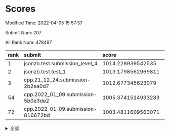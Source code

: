# Scores

Modified Time: 2022-04-05 15:57:37

Submit Num: 207

All Rank Num: 478497

| rank |               submit               |       score        |       sigma        | pk_num |
| :--- | :--------------------------------- | :----------------- | :----------------- | :----- |
| 1    | jsonzb.test.submission_level_4     | 1014.228939542535  | 0.8420780711964951 | 9245   |
| 2    | jsonzb.test.test_1                 | 1013.1798562969811 | 0.8182370646634702 | 9246   |
| 3    | cpp.21_12_24.submission-2b2ea0d7   | 1012.677345623079  | 0.8147044652556681 | 9247   |
| 54   | cpp.2022_01_09.submission-5b0e3de2 | 1005.3741514933283 | 0.7160645328123808 | 9245   |
| 72   | cpp.2022_01_09.submission-816672bd | 1003.4811609563071 | 0.715399545322165  | 9240   |


<details>
<summary>全部</summary>

| rank |                 submit                 |       score        |       sigma        | pk_num |
| :--- | :------------------------------------- | :----------------- | :----------------- | :----- |
| 1    | jsonzb.test.submission_level_4         | 1014.228939542535  | 0.8420780711964951 | 9245   |
| 2    | jsonzb.test.test_1                     | 1013.1798562969811 | 0.8182370646634702 | 9246   |
| 3    | cpp.21_12_24.submission-2b2ea0d7       | 1012.677345623079  | 0.8147044652556681 | 9247   |
| 4    | gobigger.level_3.submission_level_3_10 | 1012.1988870334001 | 0.7721367348583855 | 9248   |
| 5    | gobigger.level_3.submission_level_3_36 | 1011.8497406635174 | 0.779716347686194  | 9246   |
| 6    | gobigger.level_3.submission_level_3_39 | 1011.6992648273259 | 0.7651419940409531 | 9249   |
| 7    | gobigger.level_3.submission_level_3_22 | 1011.5855459420577 | 0.7757125144446975 | 9245   |
| 8    | gobigger.level_3.submission_level_3_7  | 1011.3376897037431 | 0.7884371608186039 | 9245   |
| 9    | gobigger.level_3.submission_level_3_21 | 1011.2590452672224 | 0.7643536867258495 | 9245   |
| 10   | gobigger.level_3.submission_level_3_2  | 1011.1810910028391 | 0.7741685902075844 | 9244   |
| 11   | gobigger.level_3.submission_level_3_8  | 1011.1628447805075 | 0.7674809363101955 | 9247   |
| 12   | gobigger.level_3.submission_level_3_12 | 1010.991802093282  | 0.8031117815045007 | 9247   |
| 13   | gobigger.level_3.submission_level_3_43 | 1010.9440731249625 | 0.7710912861021415 | 9245   |
| 14   | gobigger.level_3.submission_level_3_11 | 1010.8547999797391 | 0.7501885862244112 | 9246   |
| 15   | gobigger.level_3.submission_level_3_19 | 1010.7915684915446 | 0.7515140553109915 | 9248   |
| 16   | gobigger.level_3.submission_level_3_17 | 1010.7355642022557 | 0.7480075625731079 | 9247   |
| 17   | gobigger.level_3.submission_level_3_49 | 1010.710472158019  | 0.7621569916988689 | 9243   |
| 18   | gobigger.level_3.submission_level_3_13 | 1010.6320531331945 | 0.7652779285453485 | 9249   |
| 19   | gobigger.level_3.submission_level_3_38 | 1010.6206127136098 | 0.7605124317655085 | 9246   |
| 20   | gobigger.level_3.submission_level_3_20 | 1010.5226881337582 | 0.7630518502064753 | 9249   |
| 21   | gobigger.level_3.submission_level_3_28 | 1010.4728148236745 | 0.757621578089197  | 9246   |
| 22   | gobigger.level_3.submission_level_3_25 | 1010.457822994718  | 0.7698672257335837 | 9248   |
| 23   | gobigger.level_3.submission_level_3_46 | 1010.4244976807533 | 0.7501246932528028 | 9242   |
| 24   | gobigger.level_3.submission_level_3_16 | 1010.4154198775357 | 0.7667326032593876 | 9245   |
| 25   | gobigger.level_3.submission_level_3_41 | 1010.4121652432655 | 0.7663394350280562 | 9242   |
| 26   | gobigger.level_3.submission_level_3_5  | 1010.3944550315292 | 0.7802331039299595 | 9244   |
| 27   | gobigger.level_3.submission_level_3_3  | 1010.3877754468488 | 0.7416944516248273 | 9246   |
| 28   | gobigger.level_3.submission_level_3_48 | 1010.3351851196899 | 0.7642665142384367 | 9248   |
| 29   | gobigger.level_3.submission_level_3_14 | 1010.305483160441  | 0.7590316076822089 | 9245   |
| 30   | gobigger.level_3.submission_level_3_18 | 1010.2726534483729 | 0.7761763752482908 | 9250   |
| 31   | gobigger.level_3.submission_level_3_37 | 1010.2543846075054 | 0.7578304054513806 | 9244   |
| 32   | gobigger.level_3.submission_level_3_27 | 1010.125175375728  | 0.7762372709161445 | 9243   |
| 33   | gobigger.level_3.submission_level_3_4  | 1010.1213785628298 | 0.7635933805170685 | 9251   |
| 34   | gobigger.level_3.submission_level_3_40 | 1010.0633159356944 | 0.782388612231023  | 9250   |
| 35   | gobigger.level_3.submission_level_3_31 | 1009.9606712870558 | 0.7539473328271168 | 9247   |
| 36   | gobigger.level_3.submission_level_3_35 | 1009.7622316633267 | 0.76752296871616   | 9247   |
| 37   | gobigger.level_3.submission_level_3_26 | 1009.6393411856786 | 0.7565832454364061 | 9242   |
| 38   | gobigger.level_3.submission_level_3_29 | 1009.6340383600262 | 0.7894505664404745 | 9241   |
| 39   | gobigger.level_3.submission_level_3_47 | 1009.571212104381  | 0.7588613454339479 | 9247   |
| 40   | gobigger.level_3.submission_level_3_45 | 1009.3785704435452 | 0.7462451478017248 | 9246   |
| 41   | gobigger.level_3.submission_level_3_42 | 1009.2784876301534 | 0.767061481489875  | 9249   |
| 42   | gobigger.level_3.submission_level_3_15 | 1009.1243971422714 | 0.7638249890647132 | 9244   |
| 43   | gobigger.level_3.submission_level_3_23 | 1009.0786577120085 | 0.7373199128396338 | 9249   |
| 44   | gobigger.level_3.submission_level_3_44 | 1008.9081950307493 | 0.731488157117302  | 9247   |
| 45   | gobigger.level_3.submission_level_3_24 | 1008.8899728617614 | 0.7404338579613957 | 9249   |
| 46   | gobigger.level_3.submission_level_3_0  | 1008.8387765974913 | 0.7658602781483661 | 9246   |
| 47   | gobigger.level_3.submission_level_3_32 | 1008.8070644012965 | 0.7418292025290432 | 9246   |
| 48   | gobigger.level_3.submission_level_3_1  | 1008.7805012103381 | 0.7513307916495754 | 9244   |
| 49   | gobigger.level_3.submission_level_3_9  | 1008.718569884341  | 0.7478226373804568 | 9243   |
| 50   | gobigger.level_3.submission_level_3_6  | 1008.537726394589  | 0.7317982594020285 | 9249   |
| 51   | gobigger.level_3.submission_level_3_34 | 1008.5067392182381 | 0.7598573849182086 | 9246   |
| 52   | gobigger.level_3.submission_level_3_30 | 1007.8504061715869 | 0.729467847095342  | 9243   |
| 53   | gobigger.level_3.submission_level_3_33 | 1007.8143106894677 | 0.7354447482844109 | 9242   |
| 54   | cpp.2022_01_09.submission-5b0e3de2     | 1005.3741514933283 | 0.7160645328123808 | 9245   |
| 55   | gobigger.level_1.submission_level_1_42 | 1004.4941394960111 | 0.7179467172944596 | 9250   |
| 56   | gobigger.level_1.submission_level_1_24 | 1004.3748109625924 | 0.7207765842084252 | 9246   |
| 57   | gobigger.level_1.submission_level_1_36 | 1004.2494363913347 | 0.7237424377839582 | 9249   |
| 58   | gobigger.level_1.submission_level_1_13 | 1004.2184571113564 | 0.7336306508363493 | 9249   |
| 59   | gobigger.level_1.submission_level_1_40 | 1004.0830325332987 | 0.7062581646182097 | 9243   |
| 60   | gobigger.level_1.submission_level_1_26 | 1003.9888981424866 | 0.7206938520519871 | 9248   |
| 61   | gobigger.level_1.submission_level_1_32 | 1003.8829651903791 | 0.7113686691506701 | 9246   |
| 62   | gobigger.level_1.submission_level_1_43 | 1003.8768702398077 | 0.7112399214105825 | 9241   |
| 63   | gobigger.level_1.submission_level_1_39 | 1003.8353902179905 | 0.7267221498770304 | 9251   |
| 64   | gobigger.level_1.submission_level_1_23 | 1003.7512235744367 | 0.7153822087646873 | 9244   |
| 65   | gobigger.level_1.submission_level_1_34 | 1003.7141679089362 | 0.7255530964674254 | 9251   |
| 66   | gobigger.level_1.submission_level_1_46 | 1003.6738286388511 | 0.7086745988285279 | 9246   |
| 67   | gobigger.level_1.submission_level_1_2  | 1003.5715099142703 | 0.7287018741947923 | 9246   |
| 68   | gobigger.level_1.submission_level_1_45 | 1003.5666881100601 | 0.713692817048199  | 9246   |
| 69   | gobigger.level_1.submission_level_1_28 | 1003.5024171025952 | 0.7140212940454613 | 9240   |
| 70   | gobigger.level_1.submission_level_1_3  | 1003.4967482472329 | 0.725905753280224  | 9240   |
| 71   | gobigger.level_1.submission_level_1_35 | 1003.4849654351066 | 0.712945420240132  | 9247   |
| 72   | cpp.2022_01_09.submission-816672bd     | 1003.4811609563071 | 0.715399545322165  | 9240   |
| 73   | gobigger.level_1.submission_level_1_41 | 1003.4289536630183 | 0.718505698281911  | 9248   |
| 74   | gobigger.level_1.submission_level_1_22 | 1003.4286005157932 | 0.724504960597487  | 9245   |
| 75   | gobigger.level_1.submission_level_1_21 | 1003.4206168345252 | 0.7225577267798162 | 9252   |
| 76   | gobigger.level_1.submission_level_1_0  | 1003.4142263923306 | 0.7180301676825982 | 9241   |
| 77   | gobigger.level_1.submission_level_1_4  | 1003.3905962092587 | 0.7086517912361577 | 9244   |
| 78   | gobigger.level_1.submission_level_1_47 | 1003.3518621563106 | 0.7201179705519644 | 9246   |
| 79   | gobigger.level_1.submission_level_1_37 | 1003.2668721452151 | 0.7013414188412359 | 9241   |
| 80   | gobigger.level_1.submission_level_1_25 | 1003.2599313882156 | 0.7190038769562972 | 9242   |
| 81   | gobigger.level_1.submission_level_1_17 | 1003.1956325761989 | 0.7110617741644675 | 9248   |
| 82   | gobigger.level_1.submission_level_1_29 | 1003.1203730307855 | 0.7174296508138066 | 9252   |
| 83   | gobigger.level_1.submission_level_1_9  | 1003.0173307388833 | 0.7088915925973636 | 9247   |
| 84   | gobigger.level_1.submission_level_1_6  | 1003.0010363424085 | 0.7265453865603031 | 9245   |
| 85   | gobigger.level_1.submission_level_1_33 | 1002.9693216876506 | 0.7146278360391485 | 9247   |
| 86   | gobigger.level_1.submission_level_1_38 | 1002.9356478283021 | 0.7038976408067957 | 9253   |
| 87   | gobigger.level_1.submission_level_1_31 | 1002.9353414375589 | 0.7130299301337166 | 9248   |
| 88   | gobigger.level_1.submission_level_1_30 | 1002.854291645575  | 0.7119443932841951 | 9243   |
| 89   | gobigger.level_1.submission_level_1_20 | 1002.8309270317375 | 0.7092337619514901 | 9247   |
| 90   | gobigger.level_1.submission_level_1_16 | 1002.7789494923243 | 0.7246152038143792 | 9249   |
| 91   | gobigger.level_1.submission_level_1_7  | 1002.7403522381934 | 0.7059587613278806 | 9250   |
| 92   | gobigger.level_1.submission_level_1_48 | 1002.7034832482418 | 0.7149042011818428 | 9247   |
| 93   | gobigger.level_1.submission_level_1_5  | 1002.6995728318126 | 0.7229959727130715 | 9243   |
| 94   | gobigger.level_1.submission_level_1_19 | 1002.6511786996161 | 0.7115685968074444 | 9247   |
| 95   | gobigger.level_1.submission_level_1_10 | 1002.6129794318294 | 0.7127571621937835 | 9244   |
| 96   | gobigger.level_1.submission_level_1_1  | 1002.5817200724887 | 0.7120538216006834 | 9241   |
| 97   | gobigger.level_1.submission_level_1_11 | 1002.5234658219131 | 0.7134820977237045 | 9246   |
| 98   | gobigger.level_1.submission_level_1_27 | 1002.438854603676  | 0.7122807840145315 | 9250   |
| 99   | gobigger.level_1.submission_level_1_15 | 1002.3785252200179 | 0.7111000803380679 | 9245   |
| 100  | gobigger.level_1.submission_level_1_18 | 1002.3657687447584 | 0.7110104163282639 | 9242   |
| 101  | gobigger.level_1.submission_level_1_44 | 1002.3070483005266 | 0.7257969397148217 | 9252   |
| 102  | gobigger.level_1.submission_level_1_14 | 1002.0904201733448 | 0.7157515448134055 | 9244   |
| 103  | gobigger.level_1.submission_level_1_8  | 1002.079925807308  | 0.714040214349014  | 9247   |
| 104  | gobigger.level_1.submission_level_1_49 | 1001.8359904098365 | 0.7185781116443622 | 9246   |
| 105  | gobigger.level_1.submission_level_1_12 | 1000.9683269881849 | 0.703400052774718  | 9247   |
| 106  | gobigger.random.submission_random_39   | 997.2453803280976  | 0.7100964507158111 | 9244   |
| 107  | gobigger.random.submission_random_8    | 997.2044973920603  | 0.7086633254850737 | 9247   |
| 108  | gobigger.random.submission_random_23   | 997.1227797757837  | 0.6960509004138047 | 9249   |
| 109  | gobigger.random.submission_random_14   | 997.1037365814241  | 0.7075672632711562 | 9248   |
| 110  | gobigger.random.submission_random_36   | 996.9960923868247  | 0.7000495979547388 | 9246   |
| 111  | gobigger.random.submission_random_27   | 996.9906615616723  | 0.7084651578901243 | 9245   |
| 112  | gobigger.random.submission_random_35   | 996.960469049906   | 0.7152808316390664 | 9248   |
| 113  | gobigger.random.submission_random_2    | 996.953214193199   | 0.7022615611738056 | 9248   |
| 114  | gobigger.random.submission_random_20   | 996.8485352936771  | 0.696760333398912  | 9245   |
| 115  | gobigger.random.submission_random_12   | 996.7754516734084  | 0.7095277766534817 | 9248   |
| 116  | gobigger.random.submission_random_5    | 996.5958433797293  | 0.7210922912389435 | 9243   |
| 117  | gobigger.random.submission_random_31   | 996.5804807475924  | 0.7065197639099315 | 9244   |
| 118  | gobigger.random.submission_random_1    | 996.5676719733361  | 0.7293244808524237 | 9250   |
| 119  | gobigger.random.submission_random_10   | 996.540671555378   | 0.7161495552669989 | 9250   |
| 120  | gobigger.random.submission_random_37   | 996.3736516839757  | 0.7133555286737725 | 9250   |
| 121  | gobigger.random.submission_random_11   | 996.3362289090603  | 0.696072506306441  | 9249   |
| 122  | gobigger.random.submission_random_3    | 996.3169604798429  | 0.7009005845927694 | 9244   |
| 123  | gobigger.random.submission_random_38   | 996.2922583799506  | 0.7066686553664774 | 9250   |
| 124  | gobigger.random.submission_random_25   | 996.2643262736423  | 0.7081326435872268 | 9248   |
| 125  | gobigger.random.submission_random_13   | 996.2431899660166  | 0.7030182330064128 | 9244   |
| 126  | gobigger.random.submission_random_21   | 996.1700682878434  | 0.7050636945388528 | 9244   |
| 127  | gobigger.random.submission_random_43   | 996.1647436957521  | 0.7045946018766744 | 9247   |
| 128  | gobigger.random.submission_random_34   | 996.1118870279714  | 0.7201529541236186 | 9246   |
| 129  | gobigger.random.submission_random_32   | 996.0929300138865  | 0.6942507780318241 | 9250   |
| 130  | gobigger.random.submission_random_0    | 996.0697679579158  | 0.7013587289388742 | 9247   |
| 131  | gobigger.random.submission_random_26   | 995.9877895784207  | 0.7221338755969227 | 9247   |
| 132  | gobigger.random.submission_random_18   | 995.9151262220172  | 0.6983818526805992 | 9255   |
| 133  | gobigger.random.submission_random_6    | 995.890153805223   | 0.7076731436917473 | 9247   |
| 134  | gobigger.random.submission_random_44   | 995.8882909952553  | 0.7027989240631178 | 9246   |
| 135  | gobigger.random.submission_random_22   | 995.8744182731559  | 0.711986758095624  | 9248   |
| 136  | gobigger.random.submission_random_16   | 995.8199095655514  | 0.7149105338777971 | 9249   |
| 137  | gobigger.random.submission_random_24   | 995.7747121469476  | 0.712970848635809  | 9249   |
| 138  | gobigger.random.submission_random_7    | 995.7492169608536  | 0.7088112851207724 | 9253   |
| 139  | gobigger.random.submission_random_4    | 995.7279552283971  | 0.7068920767202288 | 9247   |
| 140  | gobigger.random.submission_random_28   | 995.7109169598027  | 0.6938435926239165 | 9249   |
| 141  | gobigger.random.submission_random_33   | 995.6235418327338  | 0.7174309310065323 | 9244   |
| 142  | gobigger.random.submission_random_42   | 995.6170570301548  | 0.7136002073597131 | 9243   |
| 143  | gobigger.random.submission_random_19   | 995.5673657379438  | 0.7120832182017875 | 9248   |
| 144  | gobigger.random.submission_random_41   | 995.5568544048834  | 0.7351785452018049 | 9251   |
| 145  | gobigger.random.submission_random_49   | 995.515236842505   | 0.7071772229415874 | 9248   |
| 146  | gobigger.random.submission_random_29   | 995.3933779862641  | 0.726052921260188  | 9241   |
| 147  | gobigger.random.submission_random_40   | 995.3765387424863  | 0.7326050635217878 | 9247   |
| 148  | gobigger.random.submission_random_30   | 995.2315631043388  | 0.7213034421586884 | 9251   |
| 149  | gobigger.random.submission_random_47   | 995.1903694437109  | 0.7158509790003199 | 9253   |
| 150  | gobigger.random.submission_random_45   | 995.1793679526454  | 0.7041115834101762 | 9245   |
| 151  | gobigger.random.submission_random_17   | 995.1054827475668  | 0.7138554828042167 | 9248   |
| 152  | gobigger.random.submission_random_46   | 994.8785589236321  | 0.7381764689361696 | 9245   |
| 153  | gobigger.random.submission_random_48   | 994.8651130961321  | 0.7134803064019364 | 9240   |
| 154  | gobigger.random.submission_random_9    | 994.6393148205923  | 0.7149596931222791 | 9250   |
| 155  | gobigger.level_2.submission_level_2_26 | 994.3198388703083  | 0.7320705644970769 | 9244   |
| 156  | gobigger.random.submission_random_15   | 994.2984002949746  | 0.7108409206604396 | 9247   |
| 157  | gobigger.level_2.submission_level_2_6  | 994.0013606581969  | 0.7305952679568126 | 9248   |
| 158  | gobigger.level_2.submission_level_2_28 | 993.87956607942    | 0.7209861650319057 | 9239   |
| 159  | gobigger.level_2.submission_level_2_43 | 993.7632820979888  | 0.7372836833081345 | 9243   |
| 160  | gobigger.level_2.submission_level_2_4  | 993.7197931709401  | 0.7348337273268504 | 9248   |
| 161  | gobigger.level_2.submission_level_2_39 | 993.3450717701821  | 0.7632062730094369 | 9243   |
| 162  | gobigger.level_2.submission_level_2_18 | 993.3401273527147  | 0.7264476504153322 | 9248   |
| 163  | gobigger.level_2.submission_level_2_35 | 993.2694112667446  | 0.7274155923433825 | 9248   |
| 164  | gobigger.level_2.submission_level_2_0  | 993.1464520393117  | 0.7345530071118787 | 9248   |
| 165  | gobigger.level_2.submission_level_2_11 | 993.1082420840611  | 0.7393437098733271 | 9247   |
| 166  | gobigger.level_2.submission_level_2_16 | 993.0746823131752  | 0.7280769438087237 | 9240   |
| 167  | gobigger.level_2.submission_level_2_49 | 993.0581157041742  | 0.7427559775255957 | 9246   |
| 168  | gobigger.level_2.submission_level_2_19 | 992.9823662577878  | 0.7370769819509609 | 9250   |
| 169  | gobigger.level_2.submission_level_2_29 | 992.9037791333376  | 0.7414186972611915 | 9252   |
| 170  | gobigger.level_2.submission_level_2_5  | 992.8393073323302  | 0.744201475238682  | 9247   |
| 171  | gobigger.level_2.submission_level_2_2  | 992.575207145945   | 0.7387770747497442 | 9252   |
| 172  | gobigger.level_2.submission_level_2_7  | 992.5301540219642  | 0.7440487495556943 | 9247   |
| 173  | gobigger.level_2.submission_level_2_10 | 992.4948811325213  | 0.7235790687572639 | 9238   |
| 174  | gobigger.level_2.submission_level_2_22 | 992.3780358639974  | 0.7357154206779679 | 9247   |
| 175  | gobigger.level_2.submission_level_2_37 | 992.3480909839479  | 0.736151785144555  | 9246   |
| 176  | gobigger.level_2.submission_level_2_45 | 992.3364908269772  | 0.7506505741311862 | 9245   |
| 177  | gobigger.level_2.submission_level_2_33 | 992.3208868697917  | 0.7485158499501451 | 9247   |
| 178  | gobigger.level_2.submission_level_2_24 | 992.2981570728052  | 0.7262386399472603 | 9246   |
| 179  | gobigger.level_2.submission_level_2_12 | 992.2866239161201  | 0.7330537734112655 | 9248   |
| 180  | gobigger.level_2.submission_level_2_13 | 992.1638973688518  | 0.7433210279500123 | 9248   |
| 181  | gobigger.level_2.submission_level_2_34 | 992.1606527749752  | 0.7547090034743138 | 9251   |
| 182  | gobigger.level_2.submission_level_2_23 | 992.1595228062259  | 0.7366934913059426 | 9244   |
| 183  | gobigger.level_2.submission_level_2_15 | 992.1537946587698  | 0.732875454352382  | 9247   |
| 184  | gobigger.level_2.submission_level_2_44 | 992.1466314107447  | 0.7348342287555693 | 9249   |
| 185  | gobigger.level_2.submission_level_2_42 | 991.9335909691035  | 0.7415604993129786 | 9247   |
| 186  | gobigger.level_2.submission_level_2_41 | 991.8562905986047  | 0.7556979827364061 | 9246   |
| 187  | gobigger.level_2.submission_level_2_40 | 991.841446401332   | 0.7451689344776979 | 9248   |
| 188  | gobigger.level_2.submission_level_2_38 | 991.7911899626338  | 0.756465447916959  | 9243   |
| 189  | gobigger.level_2.submission_level_2_27 | 991.7228970140089  | 0.7426065885406133 | 9244   |
| 190  | gobigger.level_2.submission_level_2_21 | 991.6697130666918  | 0.7373884605030567 | 9242   |
| 191  | gobigger.level_2.submission_level_2_46 | 991.6232748788385  | 0.7419463468601689 | 9247   |
| 192  | gobigger.level_2.submission_level_2_17 | 991.6154975950985  | 0.7502815427624385 | 9244   |
| 193  | gobigger.level_2.submission_level_2_1  | 991.5911834017711  | 0.7654213818728987 | 9246   |
| 194  | gobigger.level_2.submission_level_2_25 | 991.5067290285936  | 0.7470919276265654 | 9242   |
| 195  | gobigger.level_2.submission_level_2_8  | 991.3964323782677  | 0.7680303180831388 | 9248   |
| 196  | gobigger.level_2.submission_level_2_20 | 991.2131344058049  | 0.7390807621313752 | 9247   |
| 197  | gobigger.level_2.submission_level_2_14 | 991.1650366166435  | 0.7415187526718157 | 9249   |
| 198  | gobigger.level_2.submission_level_2_30 | 991.1411877234385  | 0.7567883857368147 | 9243   |
| 199  | gobigger.level_2.submission_level_2_31 | 991.0341173505246  | 0.7676086480288683 | 9242   |
| 200  | gobigger.level_2.submission_level_2_32 | 991.0334415846941  | 0.7627667970798209 | 9241   |
| 201  | gobigger.level_2.submission_level_2_3  | 990.9505828236911  | 0.764800773598303  | 9247   |
| 202  | gobigger.level_2.submission_level_2_9  | 990.9310684415201  | 0.7344263230672795 | 9250   |
| 203  | gobigger.level_2.submission_level_2_47 | 990.916967294499   | 0.7490966132558379 | 9248   |
| 204  | gobigger.level_2.submission_level_2_48 | 990.6428098649575  | 0.7761696675156433 | 9248   |
| 205  | gobigger.level_2.submission_level_2_36 | 989.6219615932781  | 0.782646218057651  | 9239   |
| 206  | gobigger.none.submission_none_0        | 977.5413804238547  | 1.3936816150617983 | 9245   |
| 207  | gobigger.none.submission_none_1        | 976.5037659746757  | 1.41112561728809   | 9249   |

</details>